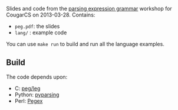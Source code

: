 Slides and code from the [parsing expression grammar](http://bford.info/packrat/) workshop for CougarCS on 2013-03-28. Contains:

* `peg.pdf`: the slides
* `lang/` : example code

You can use `make run` to build and run all the language examples.

## Build
The code depends upon:

* C: [peg/leg](http://piumarta.com/software/peg/)
* Python: [pyparsing](http://pyparsing.wikispaces.com/)
* Perl: [Pegex](http://p3rl.org/Pegex)

